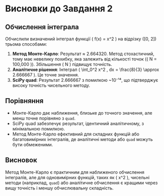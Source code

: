 # Висновки до Завдання 2

## Обчислення інтеграла

Обчислили визначений інтеграл функції \( f(x) = x^2 \) на відрізку \([0, 2]\) трьома способами:
1. **Метод Монте-Карло**: Результат ≈ 2.664320. Метод стохастичний, тому має невелику похибку, яка залежить від кількості точок (\( N = 100,000 \)). Збільшення \( N \) підвищує точність.
2. **Аналітичне рішення**: Інтеграл \( \int_0^2 x^2 \, dx = \frac{8}{3} \approx 2.666667 \). Це точне значення.
3. **SciPy quad**: Результат 2.666667 з помилкою ~10⁻¹⁴, що підтверджує високу точність чисельного методу.

## Порівняння
- Монте-Карло дає наближення, близьке до точного значення, але менш точне порівняно з `quad`.
- SciPy quad забезпечує результат, ідентичний аналітичному, з мінімальною помилкою.
- Метод Монте-Карло ефективний для складних функцій або багатовимірних інтегралів, де аналітичні методи або `quad` можуть бути обмеженими.

## Висновок
Метод Монте-Карло є практичним для наближеного обчислення інтегралів, але для одновимірних функцій, таких як \( x^2 \), чисельні методи (наприклад, `quad`) або аналітичне обчислення є кращими через вищу точність і меншу обчислювальну складність.
